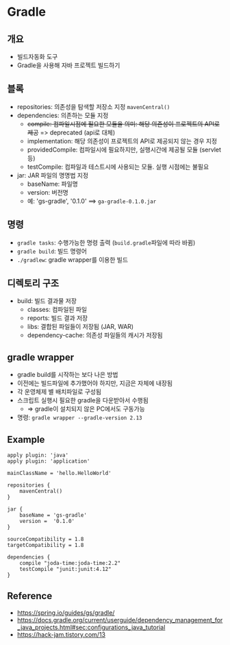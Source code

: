 # Gradle

## 개요

* 빌드자동화 도구
* Gradle을 사용해 자바 프로젝트 빌드하기



## 블록

* repositories: 의존성을 탐색할 저장소 지정 `mavenCentral()`
* dependencies: 의존하는 모듈 지정
  * ~~compile: 컴파일시점에 필요한 모듈을 의미: 해당 의존성이 프로젝트의 API로 제공~~ => deprecated (api로 대체)
  * implementation:  해당 의존성이 프로젝트의 API로 제공되지 않는 경우 지정
  * providedCompile: 컴파일시에 필요하지만, 실행시간에 제공될 모듈 (servlet 등)
  * testCompile: 컴파일과 테스트시에 사용되는 모듈. 실행 시점에는 불필요
* jar: JAR 파일의 명명법 지정
  * baseName: 파일명
  * version: 버전명
  * 예: 'gs-gradle', '0.1.0' ==> `ga-gradle-0.1.0.jar`



## 명령

* `gradle tasks`: 수행가능한 명령 출력 (`build.gradle`파일에 따라 바뀜)
* `gradle build`: 빌드 명령어
* `./gradlew`: gradle wrapper를 이용한 빌드



## 디렉토리 구조

* build: 빌드 결과물 저장
  * classes: 컴파일된 파일
  * reports: 빌드 결과 저장
  * libs: 결합된 파일들이 저장됨 (JAR, WAR)
  * dependency-cache: 의존성 파일들의 캐시가 저장됨



## gradle wrapper

* gradle build를 시작하는 보다 나은 방법
* 이전에는 빌드파일에 추가했어야 하지만, 지금은 자체에 내장됨
* 각 운영체제 별 배치파일로 구성됨
* 스크립트 실행시 필요한 gradle을 다운받아서 수행됨 
  * => gradle이 설치되지 않은 PC에서도 구동가능
* 명령: `gradle wrapper --gradle-version 2.13`



## Example

```
apply plugin: 'java'
apply plugin: 'application'

mainClassName = 'hello.HelloWorld'

repositories {
    mavenCentral()
}

jar {
    baseName = 'gs-gradle'
    version =  '0.1.0'
}

sourceCompatibility = 1.8
targetCompatibility = 1.8

dependencies {
    compile "joda-time:joda-time:2.2"
    testCompile "junit:junit:4.12"
}
```





## Reference

*   https://spring.io/guides/gs/gradle/ 
*   https://docs.gradle.org/current/userguide/dependency_management_for_java_projects.html#sec:configurations_java_tutorial
*   https://hack-jam.tistory.com/13